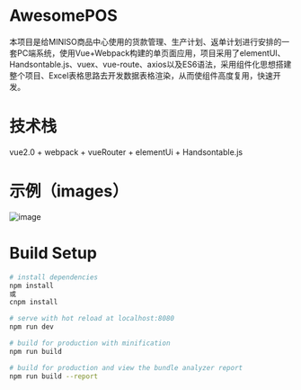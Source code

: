 # AwesomePOS

本项目是给MINISO商品中心使用的货款管理、生产计划、返单计划进行安排的一套PC端系统，使用Vue+Webpack构建的单页面应用，项目采用了elementUI、Handsontable.js、vuex、vue-route、axios以及ES6语法，采用组件化思想搭建整个项目、Excel表格思路去开发数据表格渲染，从而使组件高度复用，快速开发。

# 技术栈

vue2.0 + webpack + vueRouter + elementUi + Handsontable.js

# 示例（images）

![image](https://github.com/SupermanWenZai/AwesomePOS/blob/master/src/assets/images/AwesomePOS.png)

# Build Setup

``` bash
# install dependencies
npm install
或
cnpm install

# serve with hot reload at localhost:8080
npm run dev

# build for production with minification
npm run build

# build for production and view the bundle analyzer report
npm run build --report
```